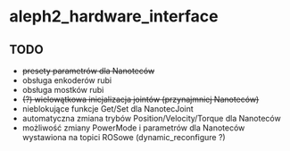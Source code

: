 # aleph2_hardware_interface

## TODO
- ~~presety parametrów dla Nanoteców~~
- obsługa enkoderów rubi
- obsługa mostków rubi
- ~~(?) wielowątkowa inicjalizacja jointów (przynajmniej Nanoteców)~~
- nieblokujące funkcje Get/Set dla NanotecJoint
- automatyczna zmiana trybów Position/Velocity/Torque dla Nanoteców
- możliwość zmiany PowerMode i parametrów dla Nanoteców wystawiona na topici ROSowe (dynamic_reconfigure ?)
